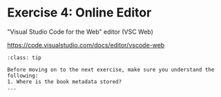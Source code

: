# Exercise 4: Online Editor

"Visual Studio Code for the Web" editor (VSC Web)

https://code.visualstudio.com/docs/editor/vscode-web 

```{admonition} Check your understanding
:class: tip

Before moving on to the next exercise, make sure you understand the following:
1. Where is the book metadata stored?
...
```

